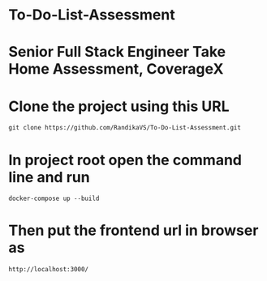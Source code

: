 # To-Do-List-Assessment
# Senior Full Stack Engineer Take Home Assessment, CoverageX

# Clone the project using this URL
    git clone https://github.com/RandikaVS/To-Do-List-Assessment.git

# In project root open the command line and run
    docker-compose up --build

# Then put the frontend url in browser as
    http://localhost:3000/
